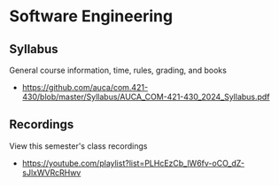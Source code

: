 Software Engineering
===================

## Syllabus

General course information, time, rules, grading, and books

* <https://github.com/auca/com.421-430/blob/master/Syllabus/AUCA_COM-421-430_2024_Syllabus.pdf>

## Recordings

View this semester's class recordings

* <https://youtube.com/playlist?list=PLHcEzCb_lW6fv-oCO_dZ-sJlxWVRcRHwv>
